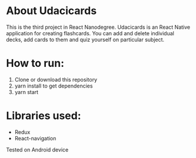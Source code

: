 # About Udacicards

This is the third project in React Nanodegree. Udacicards is an React Native application for creating flashcards. You can add and delete individual decks, add cards to them and quiz yourself on particular subject.

# How to run:

1. Clone or download this repository
2. yarn install to get dependencies
3. yarn start

# Libraries used:

* Redux
* React-navigation

Tested on Android device